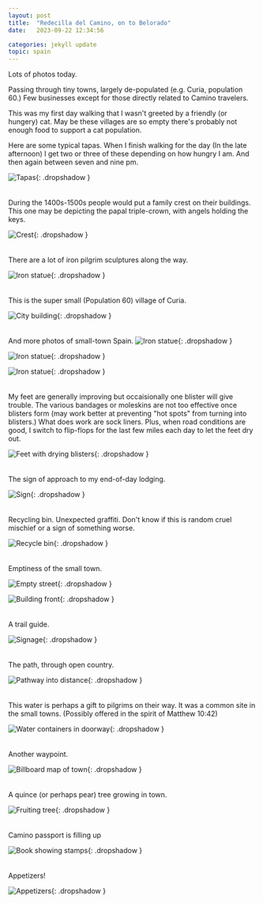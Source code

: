 ```yaml
---
layout: post
title:  "Redecilla del Camino, on to Belorado"
date:   2023-09-22 12:34:56

categories: jekyll update
topic: spain
---
```


Lots of photos today.

Passing through tiny towns, largely de-populated (e.g. Curia, population 60.)
Few businesses except for those directly related to Camino travelers.

This was my first day walking that I wasn't greeted by a friendly (or hungery) cat.  May be these
villages are so empty there's probably not enough food to support a cat
population.

Here are some typical tapas.  When I finish walking for the day (In the late afternoon) I get two
or three of these depending on how hungry I am.  And then again between
seven and nine pm.

![Tapas](/images/spain/2023-09-22/image2.jpeg){: .dropshadow }
<br><br><br>
During the 1400s-1500s people would put a family crest on their buildings.  This
one may be depicting the papal triple-crown, with angels holding the keys.

![Crest](/images/spain/2023-09-22/image1.jpeg){: .dropshadow }
<br><br><br>
There are a lot of iron pilgrim sculptures along the way.

![Iron statue](/images/spain/2023-09-22/image3.jpeg){: .dropshadow }
<br><br><br>
This is the super small (Population 60) village of Curia.

![City building](/images/spain/2023-09-22/image4.jpeg){: .dropshadow }
<br><br><br>
And more photos of small-town Spain.
![Iron statue](/images/spain/2023-09-22/image5.jpeg){: .dropshadow }

![Iron statue](/images/spain/2023-09-22/image6.jpeg){: .dropshadow }

![Iron statue](/images/spain/2023-09-22/image7.jpeg){: .dropshadow }
<br><br><br>
My feet are generally improving but occaisionally one blister will
give trouble.  The various bandages or moleskins are not too effective
once blisters form (may work better at preventing "hot spots" from turning
into blisters.)  What does work are sock liners.  Plus, when road conditions
are good, I switch to flip-flops for the last few miles each day to let 
the feet dry out.

![Feet with drying blisters](/images/spain/2023-09-22/image0a.jpeg){: .dropshadow }
<br><br><br>
The sign of approach to my end-of-day lodging.

![Sign](/images/spain/2023-09-22/image1a.jpeg){: .dropshadow }
<br><br><br>
Recycling bin.  Unexpected graffiti.  Don't know if this is random cruel
mischief or a sign of something worse.

![Recycle bin](/images/spain/2023-09-22/image2a.jpeg){: .dropshadow }
<br><br><br>
Emptiness of the small town.

![Empty street](/images/spain/2023-09-22/image3a.jpeg){: .dropshadow }
  
![Building front](/images/spain/2023-09-22/image4a.jpeg){: .dropshadow }
<br><br><br>
A trail guide.

![Signage](/images/spain/2023-09-22/image0b.jpeg){: .dropshadow }
<br><br><br>
The path, through open country.

![Pathway into distance](/images/spain/2023-09-22/image1b.jpeg){: .dropshadow }
<br><br><br>
This water is perhaps a gift to pilgrims on their way.  It was a common
site in the small towns. (Possibly offered in the spirit of Matthew 10:42)

![Water containers in doorway](/images/spain/2023-09-22/image2b.jpeg){: .dropshadow }
<br><br><br>
Another waypoint.

![Billboard map of town](/images/spain/2023-09-22/image3b.jpeg){: .dropshadow }
<br><br><br>
A quince (or perhaps pear) tree growing in town.

![Fruiting tree](/images/spain/2023-09-22/image4b.jpeg){: .dropshadow }
<br><br><br>
Camino passport is filling up

![Book showing stamps](/images/spain/2023-09-22/image0c.jpeg){: .dropshadow }
<br><br><br>
Appetizers!

![Appetizers](/images/spain/2023-09-22/image0d.jpeg){: .dropshadow }